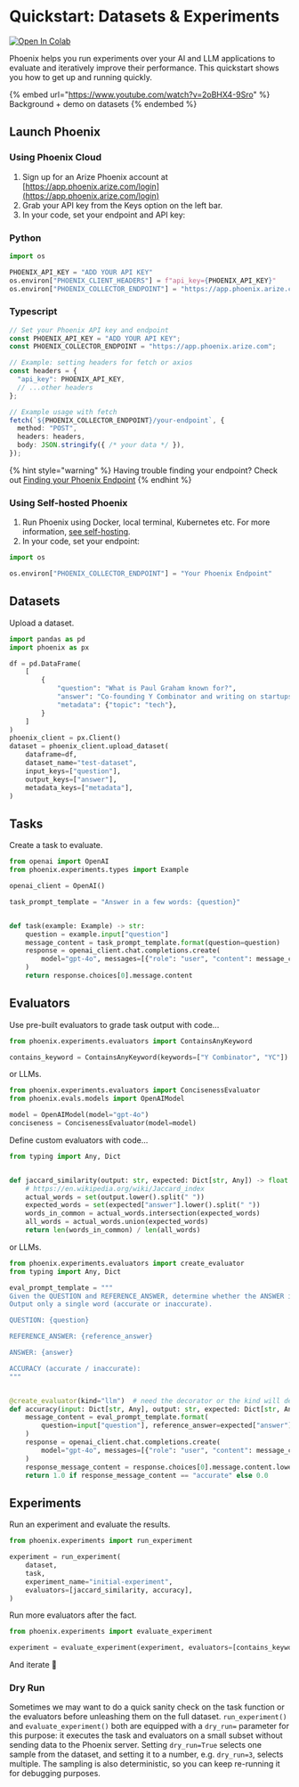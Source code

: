 # Quickstart: Datasets & Experiments

[![Open In Colab](https://colab.research.google.com/assets/colab-badge.svg)](https://colab.research.google.com/github/arize-ai/phoenix/blob/main/tutorials/experiments/datasets_and_experiments_quickstart.ipynb)

Phoenix helps you run experiments over your AI and LLM applications to evaluate and iteratively improve their performance. This quickstart shows you how to get up and running quickly.

{% embed url="https://www.youtube.com/watch?v=2oBHX4-9Sro" %}
Background + demo on datasets
{% endembed %}

## Launch Phoenix

### Using Phoenix Cloud

1. Sign up for an Arize Phoenix account at [https://app.phoenix.arize.com/login](https://app.phoenix.arize.com/login)
2. Grab your API key from the Keys option on the left bar.
3. In your code, set your endpoint and API key:

### Python

```python
import os

PHOENIX_API_KEY = "ADD YOUR API KEY"
os.environ["PHOENIX_CLIENT_HEADERS"] = f"api_key={PHOENIX_API_KEY}"
os.environ["PHOENIX_COLLECTOR_ENDPOINT"] = "https://app.phoenix.arize.com"
```

### Typescript

```typescript
// Set your Phoenix API key and endpoint
const PHOENIX_API_KEY = "ADD YOUR API KEY";
const PHOENIX_COLLECTOR_ENDPOINT = "https://app.phoenix.arize.com";

// Example: setting headers for fetch or axios
const headers = {
  "api_key": PHOENIX_API_KEY,
  // ...other headers
};

// Example usage with fetch
fetch(`${PHOENIX_COLLECTOR_ENDPOINT}/your-endpoint`, {
  method: "POST",
  headers: headers,
  body: JSON.stringify({ /* your data */ }),
});
```

{% hint style="warning" %}
Having trouble finding your endpoint? Check out [Finding your Phoenix Endpoint](https://docs.arize.com/phoenix/learn/faqs/what-is-my-phoenix-endpoint)
{% endhint %}

### Using Self-hosted Phoenix

1. Run Phoenix using Docker, local terminal, Kubernetes etc. For more information, [see self-hosting](https://app.gitbook.com/o/-MB4weB2E-qpBe07nmSL/s/0gWR4qoGzdz04iSgPlsU/).
2. In your code, set your endpoint:

```python
import os

os.environ["PHOENIX_COLLECTOR_ENDPOINT"] = "Your Phoenix Endpoint"
```

## Datasets

Upload a dataset.

```python
import pandas as pd
import phoenix as px

df = pd.DataFrame(
    [
        {
            "question": "What is Paul Graham known for?",
            "answer": "Co-founding Y Combinator and writing on startups and techology.",
            "metadata": {"topic": "tech"},
        }
    ]
)
phoenix_client = px.Client()
dataset = phoenix_client.upload_dataset(
    dataframe=df,
    dataset_name="test-dataset",
    input_keys=["question"],
    output_keys=["answer"],
    metadata_keys=["metadata"],
)
```

## Tasks

Create a task to evaluate.

```python
from openai import OpenAI
from phoenix.experiments.types import Example

openai_client = OpenAI()

task_prompt_template = "Answer in a few words: {question}"


def task(example: Example) -> str:
    question = example.input["question"]
    message_content = task_prompt_template.format(question=question)
    response = openai_client.chat.completions.create(
        model="gpt-4o", messages=[{"role": "user", "content": message_content}]
    )
    return response.choices[0].message.content
```

## Evaluators

Use pre-built evaluators to grade task output with code...

```python
from phoenix.experiments.evaluators import ContainsAnyKeyword

contains_keyword = ContainsAnyKeyword(keywords=["Y Combinator", "YC"])
```

or LLMs.

```python
from phoenix.experiments.evaluators import ConcisenessEvaluator
from phoenix.evals.models import OpenAIModel

model = OpenAIModel(model="gpt-4o")
conciseness = ConcisenessEvaluator(model=model)
```

Define custom evaluators with code...

```python
from typing import Any, Dict


def jaccard_similarity(output: str, expected: Dict[str, Any]) -> float:
    # https://en.wikipedia.org/wiki/Jaccard_index
    actual_words = set(output.lower().split(" "))
    expected_words = set(expected["answer"].lower().split(" "))
    words_in_common = actual_words.intersection(expected_words)
    all_words = actual_words.union(expected_words)
    return len(words_in_common) / len(all_words)
```

or LLMs.

```python
from phoenix.experiments.evaluators import create_evaluator
from typing import Any, Dict

eval_prompt_template = """
Given the QUESTION and REFERENCE_ANSWER, determine whether the ANSWER is accurate.
Output only a single word (accurate or inaccurate).

QUESTION: {question}

REFERENCE_ANSWER: {reference_answer}

ANSWER: {answer}

ACCURACY (accurate / inaccurate):
"""


@create_evaluator(kind="llm")  # need the decorator or the kind will default to "code"
def accuracy(input: Dict[str, Any], output: str, expected: Dict[str, Any]) -> float:
    message_content = eval_prompt_template.format(
        question=input["question"], reference_answer=expected["answer"], answer=output
    )
    response = openai_client.chat.completions.create(
        model="gpt-4o", messages=[{"role": "user", "content": message_content}]
    )
    response_message_content = response.choices[0].message.content.lower().strip()
    return 1.0 if response_message_content == "accurate" else 0.0
```

## Experiments

Run an experiment and evaluate the results.

```python
from phoenix.experiments import run_experiment

experiment = run_experiment(
    dataset,
    task,
    experiment_name="initial-experiment",
    evaluators=[jaccard_similarity, accuracy],
)
```

Run more evaluators after the fact.

```python
from phoenix.experiments import evaluate_experiment

experiment = evaluate_experiment(experiment, evaluators=[contains_keyword, conciseness])
```

And iterate 🚀

### Dry Run

Sometimes we may want to do a quick sanity check on the task function or the evaluators before unleashing them on the full dataset. `run_experiment()` and `evaluate_experiment()` both are equipped with a `dry_run=` parameter for this purpose: it executes the task and evaluators on a small subset without sending data to the Phoenix server. Setting `dry_run=True` selects one sample from the dataset, and setting it to a number, e.g. `dry_run=3`, selects multiple. The sampling is also deterministic, so you can keep re-running it for debugging purposes.

